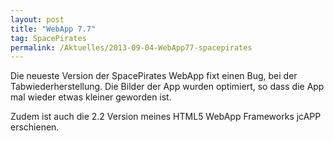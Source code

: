 ```yaml
---
layout: post
title: "WebApp 7.7"
tag: SpacePirates
permalink: /Aktuelles/2013-09-04-WebApp77-spacepirates
---
```


Die neueste Version der SpacePirates WebApp fixt einen Bug, bei der Tabwiederherstellung. Die Bilder der App wurden optimiert, so dass die App mal wieder etwas kleiner geworden ist.

Zudem ist auch die 2.2 Version meines HTML5 WebApp Frameworks jcAPP erschienen.
